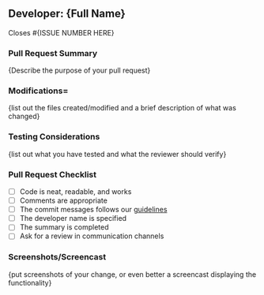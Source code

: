 ## Developer: {Full Name}

Closes #{ISSUE NUMBER HERE}

### Pull Request Summary

{Describe the purpose of your pull request}

### Modifications=

{list out the files created/modified and a brief description of what was changed}

### Testing Considerations

{list out what you have tested and what the reviewer should verify}

### Pull Request Checklist

- [ ] Code is neat, readable, and works
- [ ] Comments are appropriate
- [ ] The commit messages follows our [guidelines](https://h4i.notion.site/Conventional-Commits-593452ad1179489399ad3bd696ef772a)
- [ ] The developer name is specified
- [ ] The summary is completed
- [ ] Ask for a review in communication channels

### Screenshots/Screencast

{put screenshots of your change, or even better a screencast displaying the functionality}
